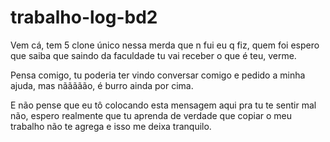 # trabalho-log-bd2
Vem cá, tem 5 clone único nessa merda que n fui eu q fiz, quem foi espero 
que saiba que saindo da faculdade tu vai receber o que é teu, verme.

Pensa comigo, tu poderia ter vindo conversar comigo e pedido a minha ajuda, 
mas nããããão, é burro ainda por cima.

E não pense que eu tô colocando esta mensagem aqui pra tu te sentir mal não, 
espero realmente que tu aprenda de verdade que copiar o meu trabalho não te
agrega e isso me deixa tranquilo.
